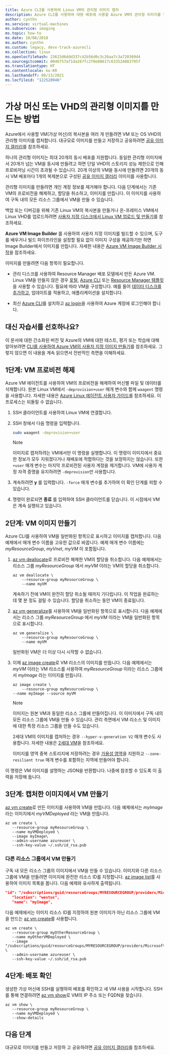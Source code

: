 ```yaml
---
title: Azure CLI를 사용하여 Linux VM의 관리형 이미지 캡처
description: Azure CLI를 사용하여 대량 배포에 사용할 Azure VM의 관리형 이미지를 캡처합니다.
author: cynthn
ms.service: virtual-machines
ms.subservice: imaging
ms.topic: how-to
ms.date: 10/08/2018
ms.author: cynthn
ms.custom: legacy, devx-track-azurecli
ms.collection: linux
ms.openlocfilehash: 23623d6ddd337c42b56d0c3c26aa7c3a720369d4
ms.sourcegitcommit: 0046757af1da267fc2f0e88617c633524883795f
ms.translationtype: HT
ms.contentlocale: ko-KR
ms.lasthandoff: 08/13/2021
ms.locfileid: "122528946"
---
```

# <a name="how-to-create-a-managed-image-of-a-virtual-machine-or-vhd"></a>가상 머신 또는 VHD의 관리형 이미지를 만드는 방법

Azure에서 사용할 VM(가상 머신)의 복사본을 여러 개 만들려면 VM 또는 OS VHD의 관리형 이미지를 캡처합니다. 대규모로 이미지를 만들고 저장하고 공유하려면 [공유 이미지 갤러리](../shared-images-cli.md)를 참조하세요.

하나의 관리형 이미지는 최대 20개의 동시 배포를 지원합니다. 동일한 관리형 이미지에서 20개가 넘는 VM을 동시에 만들려고 하면 단일 VHD의 스토리지 성능 제한으로 인해 프로비저닝 시간이 초과될 수 있습니다. 20개 이상의 VM을 동시에 만들려면 20개의 동시 VM 배포마다 1개의 복제본으로 구성된 [공유 이미지 갤러리](../shared-image-galleries.md) 이미지를 사용합니다.

관리형 이미지를 만들려면 개인 계정 정보를 제거해야 합니다. 다음 단계에서는 기존 VM의 프로비전을 해제하고, 할당을 취소하고, 이미지를 만듭니다. 이 이미지를 사용하여 구독 내의 모든 리소스 그룹에서 VM을 만들 수 있습니다.

백업 또는 디버깅을 위해 기존 Linux VM의 복사본을 만들거나 온-프레미스 VM에서 Linux VHD를 업로드하려면 [사용자 지정 디스크에서 Linux VM 업로드 및 만들기](upload-vhd.md)를 참조하세요.  

**Azure VM Image Builder** 를 사용하여 사용자 지정 이미지를 빌드할 수 있으며, 도구를 배우거나 빌드 파이프라인을 설정할 필요 없이 이미지 구성을 제공하기만 하면 Image Builder에서 이미지를 만듭니다. 자세한 내용은 [Azure VM Image Builder 시작](../image-builder-overview.md)을 참조하세요.

이미지를 만들려면 다음 항목이 필요합니다.

* 관리 디스크를 사용하여 Resource Manager 배포 모델에서 만든 Azure VM. Linux VM을 만들지 않은 경우 [포털](quick-create-portal.md), [Azure CLI](quick-create-cli.md) 또는 [Resource Manager 템플릿](create-ssh-secured-vm-from-template.md)을 사용할 수 있습니다. 필요에 따라 VM을 구성합니다. 예를 들어 [데이터 디스크를 추가하고](add-disk.md), 업데이트를 적용하고, 애플리케이션을 설치합니다. 

* 최신 [Azure CLI](/cli/azure/install-az-cli2)를 설치하고 [az login](/cli/azure/reference-index#az_login)을 사용하여 Azure 계정에 로그인해야 합니다.

## <a name="prefer-a-tutorial-instead"></a>대신 자습서를 선호하나요?

이 문서에 대한 간소화된 버전 및 Azure의 VM에 대한 테스트, 평가 또는 학습에 대해 알아보려면 [CLI를 사용하여 Azure VM의 사용자 지정 이미지 만들기](tutorial-custom-images.md)를 참조하세요.  그렇지 않으면 이 내용을 계속 읽으면서 전반적인 측면을 이해하세요.


## <a name="step-1-deprovision-the-vm"></a>1단계: VM 프로비전 해제
Azure VM 에이전트를 사용하여 VM의 프로비전을 해제하여 머신별 파일 및 데이터를 삭제합니다. 원본 Linux VM에서 `-deprovision+user` 매개 변수와 함께 `waagent` 명령을 사용합니다. 자세한 내용은 [Azure Linux 에이전트 사용자 가이드](../extensions/agent-linux.md)를 참조하세요. 이 프로세스는 되돌릴 수 없습니다.

1. SSH 클라이언트를 사용하여 Linux VM에 연결합니다.
2. SSH 창에서 다음 명령을 입력합니다.
   
    ```bash
    sudo waagent -deprovision+user
    ```
   > [!NOTE]
   > 이미지로 캡처하려는 VM에서만 이 명령을 실행합니다. 이 명령이 이미지에서 중요한 정보가 모두 지워졌다거나 재배포에 적합하다는 것을 보장하지는 않습니다. 또한 `+user` 매개 변수는 마지막 프로비전된 사용자 계정을 제거합니다. VM에 사용자 계정 자격 증명을 유지하려면 `-deprovision`만 사용합니다.
 
3. 계속하려면 **y** 를 입력합니다. `-force` 매개 변수를 추가하여 이 확인 단계를 피할 수 있습니다.
4. 명령이 완료되면 **종료** 를 입력하여 SSH 클라이언트를 닫습니다.  이 시점에서 VM은 계속 실행되고 있습니다.

## <a name="step-2-create-vm-image"></a>2단계: VM 이미지 만들기
Azure CLI를 사용하여 VM을 일반화된 항목으로 표시하고 이미지를 캡처합니다. 다음 예제에서 매개 변수 이름을 고유한 값으로 바꿉니다. 예제 매개 변수 이름에는 *myResourceGroup*, *myVnet*, *myVM* 이 포함됩니다.

1. [az vm deallocate](/cli/azure/vm)로 프로비전 해제한 VM의 할당을 취소합니다. 다음 예제에서는 리소스 그룹 *myResourceGroup* 에서 *myVM* 이라는 VM의 할당을 취소합니다.  
   
    ```azurecli
    az vm deallocate \
        --resource-group myResourceGroup \
        --name myVM
    ```
    
    계속하기 전에 VM이 완전히 할당 취소될 때까지 기다립니다. 이 작업을 완료하는 데 몇 분 정도 걸릴 수 있습니다.  할당을 취소하는 동안 VM이 종료됩니다.

2. [az vm generalize](/cli/azure/vm)를 사용하여 VM을 일반화된 항목으로 표시합니다. 다음 예제에서는 리소스 그룹 *myResourceGroup* 에서 *myVM* 이라는 VM을 일반화된 항목으로 표시합니다.
   
    ```azurecli
    az vm generalize \
        --resource-group myResourceGroup \
        --name myVM
    ```

    일반화된 VM은 더 이상 다시 시작할 수 없습니다.

3. 이제 [az image create](/cli/azure/image#az_image_create)로 VM 리소스의 이미지를 만듭니다. 다음 예제에서는 *myVM* 이라는 VM 리소스를 사용하여 *myResourceGroup* 이라는 리소스 그룹에서 *myImage* 라는 이미지를 만듭니다.
   
    ```azurecli
    az image create \
        --resource-group myResourceGroup \
    --name myImage --source myVM
    ```
   
   > [!NOTE]
   > 이미지는 원본 VM과 동일한 리소스 그룹에 만들어집니다. 이 이미지에서 구독 내의 모든 리소스 그룹에 VM을 만들 수 있습니다. 관리 측면에서 VM 리소스 및 이미지에 대한 특정 리소스 그룹을 만들 수도 있습니다.
   >
   > 2세대 VM의 이미지를 캡처하는 경우 `--hyper-v-generation V2` 매개 변수도 사용합니다. 자세한 내용은 [2세대 VM](../generation-2.md)을 참조하세요.
   > 
   > 이미지를 영역 중복 스토리지에 저장하려는 경우 [가용성 영역](../../availability-zones/az-overview.md)을 지원하고 `--zone-resilient true` 매개 변수를 포함하는 지역에 만들어야 합니다.
   
이 명령은 VM 이미지를 설명하는 JSON을 반환합니다. 나중에 참조할 수 있도록 이 출력을 저장해 둡니다.

## <a name="step-3-create-a-vm-from-the-captured-image"></a>3단계: 캡처한 이미지에서 VM 만들기
[az vm create](/cli/azure/vm)로 만든 이미지를 사용하여 VM을 만듭니다. 다음 예제에서는 *myImage* 라는 이미지에서 *myVMDeployed* 라는 VM을 만듭니다.

```azurecli
az vm create \
   --resource-group myResourceGroup \
   --name myVMDeployed \
   --image myImage\
   --admin-username azureuser \
   --ssh-key-value ~/.ssh/id_rsa.pub
```

### <a name="creating-the-vm-in-another-resource-group"></a>다른 리소스 그룹에서 VM 만들기 

구독 내 모든 리소스 그룹의 이미지에서 VM을 만들 수 있습니다. 이미지와 다른 리소스 그룹에 VM을 만들려면 이미지에 완전한 리소스 ID를 지정합니다. [az image list](/cli/azure/image#az_image_list)를 사용하여 이미지 목록을 봅니다. 다음 예제와 유사하게 출력됩니다.

```json
"id": "/subscriptions/guid/resourceGroups/MYRESOURCEGROUP/providers/Microsoft.Compute/images/myImage",
   "location": "westus",
   "name": "myImage",
```

다음 예제에서는 이미지 리소스 ID를 지정하여 원본 이미지가 아닌 리소스 그룹에 VM을 만드는 [az vm create](/cli/azure/vm#az_vm_create)를 사용합니다.

```azurecli
az vm create \
   --resource-group myOtherResourceGroup \
   --name myOtherVMDeployed \
   --image "/subscriptions/guid/resourceGroups/MYRESOURCEGROUP/providers/Microsoft.Compute/images/myImage" \
   --admin-username azureuser \
   --ssh-key-value ~/.ssh/id_rsa.pub
```


## <a name="step-4-verify-the-deployment"></a>4단계: 배포 확인

생성한 가상 머신에 SSH를 실행하여 배포를 확인하고 새 VM 사용을 시작합니다. SSH를 통해 연결하려면 [az vm show](/cli/azure/vm#az_vm_show)로 VM의 IP 주소 또는 FQDN을 찾습니다.

```azurecli
az vm show \
   --resource-group myResourceGroup \
   --name myVMDeployed \
   --show-details
```

## <a name="next-steps"></a>다음 단계
대규모로 이미지를 만들고 저장하 고 공유하려면 [공유 이미지 갤러리](../shared-images-cli.md)를 참조하세요.
